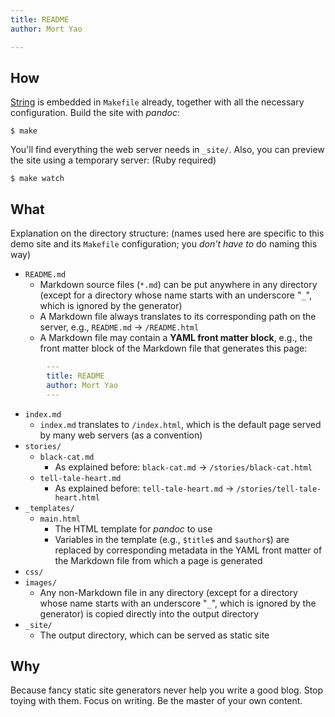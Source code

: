 ```yaml
---
title: README
author: Mort Yao

---
```


## How

[String](https://github.com/soimort/string) is embedded in `Makefile` already, together with all the necessary configuration. Build the site with *pandoc*:

    $ make

You'll find everything the web server needs in `_site/`. Also, you can preview the site using a temporary server: (Ruby required)

    $ make watch

## What

Explanation on the directory structure: (names used here are specific to this demo site and its `Makefile` configuration; you _don't have to_ do naming this way)

* `README.md`
    * Markdown source files (`*.md`) can be put anywhere in any directory (except for a directory whose name starts with an underscore "`_`", which is ignored by the generator)
    * A Markdown file always translates to its corresponding path on the server, e.g., `README.md` -> `/README.html`
    * A Markdown file may contain a **YAML front matter block**, e.g., the front matter block of the Markdown file that generates this page:

```yaml
        ---
        title: README
        author: Mort Yao
        ---
```

* `index.md`
    * `index.md` translates to `/index.html`, which is the default page served by many web servers (as a convention)
* `stories/`
    * `black-cat.md`
        * As explained before: `black-cat.md` -> `/stories/black-cat.html`
    * `tell-tale-heart.md`
        * As explained before: `tell-tale-heart.md` -> `/stories/tell-tale-heart.html`
* `_templates/`
    * `main.html`
        * The HTML template for *pandoc* to use
        * Variables in the template (e.g., `$title$` and `$author$`) are replaced by corresponding metadata in the YAML front matter of the Markdown file from which a page is generated
* `css/`
* `images/`
    * Any non-Markdown file in any directory (except for a directory whose name starts with an underscore "`_`", which is ignored by the generator) is copied directly into the output directory
* `_site/`
    * The output directory, which can be served as static site

## Why

Because fancy static site generators never help you write a good blog. Stop toying with them. Focus on writing. Be the master of your own content.

